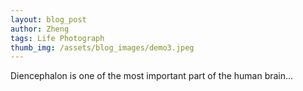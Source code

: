 ```yaml
---
layout: blog_post
author: Zheng
tags: Life Photograph
thumb_img: /assets/blog_images/demo3.jpeg
---
```

Diencephalon is one of the most important part of the human brain...